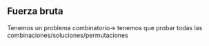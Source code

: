 ## Fuerza bruta
Tenemos un problema combinatorio-> tenemos que probar todas las combinaciones/soluciones/permutaciones